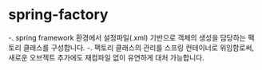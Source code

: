 # spring-factory

-. spring framework 환경에서 설정파일(.xml) 기반으로 객체의 생성을 담당하는 팩토리 클래스를 구성합니다.
-. 팩토리 클래스의 관리를 스프링 컨테이너로 위임함로써, 새로운 오브젝트 추가에도 재컴파일 없이 유연하게 대처 가능합니다. 